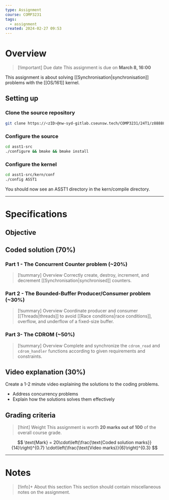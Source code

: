 ```yaml
---
type: Assignment
course: COMP3231
tags:
  - assignment
created: 2024-02-27 09:53
---
```

# Overview

> [!important] Due date
> This assignment is due on **March 8, 16:00**

This assignment is about solving [[Synchronisation|synchronisation]] problems with the [[OS/161]] kernel.

## Setting up

### Clone the source repository
```bash
git clone https://<zID>@nw-syd-gitlab.cseunsw.tech/COMP3231/24T1/z8888888-asst1.git asst1-src
```

### Configure the source 
```bash
cd asst1-src
./configure && bmake && bmake install
```

### Configure the kernel 
```bash
cd asst1-src/kern/conf
./config ASST1
```

You should now see an ASST1 directory in the kern/compile directory.



---
# Specifications

## Objective

## Coded solution (70%)

### Part 1 - The Concurrent Counter problem (~20%)

> [!summary] Overview
> Correctly create, destroy, increment, and decrement [[Synchronisation|synchronised]] counters. 


### Part 2 - The Bounded-Buffer Producer/Consumer problem (~30%)

> [!summary] Overview
> Coordinate producer and consumer [[Threads|threads]] to avoid [[Race conditions|race conditions]], overflow, and underflow of a fixed-size buffer.


### Part 3- The CDROM (~50%)

> [!summary] Overview
> Complete and synchronize the `cdrom_read` and `cdrom_handler` functions according to given requirements and constraints.


## Video explanation (30%)

Create a 1-2 minute video explaining the solutions to the coding problems.

- Address concurrency problems
- Explain how the solutions solves them effectively

## Grading criteria

> [!hint] Weight
> This assignment is worth **20 marks out of 100** of the overall course grade.

$$
\text{Mark} = 20\cdot\left(\frac{\text{Coded solution marks}}{14}\right)^{0.7} \cdot\left(\frac{\text{Video marks}}{6}\right)^{0.3}
$$

---
# Notes

> [!info]+ About this section 
> This section should contain miscellaneous notes on the assignment.
